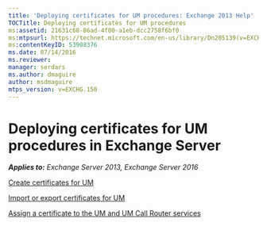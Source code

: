 ```yaml
---
title: 'Deploying certificates for UM procedures: Exchange 2013 Help'
TOCTitle: Deploying certificates for UM procedures
ms:assetid: 21631c68-86ad-4f00-a1eb-dcc2758f6bf0
ms:mtpsurl: https://technet.microsoft.com/en-us/library/Dn205139(v=EXCHG.150)
ms:contentKeyID: 53908376
ms.date: 07/14/2016
ms.reviewer: 
manager: serdars
ms.author: dmaguire
author: msdmaguire
mtps_version: v=EXCHG.150
---
```


# Deploying certificates for UM procedures in Exchange Server

_**Applies to:** Exchange Server 2013, Exchange Server 2016_

[Create certificates for UM](create-certificates-for-um-exchange-2013-help.md)

[Import or export certificates for UM](import-or-export-certificates-for-um-exchange-2013-help.md)

[Assign a certificate to the UM and UM Call Router services](assign-a-certificate-to-the-um-and-um-call-router-services-exchange-2013-help.md)
